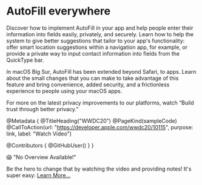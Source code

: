 # AutoFill everywhere

Discover how to implement AutoFill in your app and help people enter their information into fields easily, privately, and securely. Learn how to help the system to give better suggestions that tailor to your app's functionality: offer smart location suggestions within a navigation app, for example, or provide a private way to input contact information into fields from the QuickType bar.

In macOS Big Sur, AutoFill has been extended beyond Safari, to apps. Learn about the small changes that you can make to take advantage of this feature and bring convenience, added security, and a frictionless experience to people using your macOS apps.

For more on the latest privacy improvements to our platforms, watch “Build trust through better privacy.”

@Metadata {
   @TitleHeading("WWDC20")
   @PageKind(sampleCode)
   @CallToAction(url: "https://developer.apple.com/wwdc20/10115", purpose: link, label: "Watch Video")

   @Contributors {
      @GitHubUser(<replace this with your GitHub handle>)
   }
}

😱 "No Overview Available!"

Be the hero to change that by watching the video and providing notes! It's super easy:
 [Learn More…](https://wwdcnotes.github.io/WWDCNotes/documentation/wwdcnotes/contributing)
